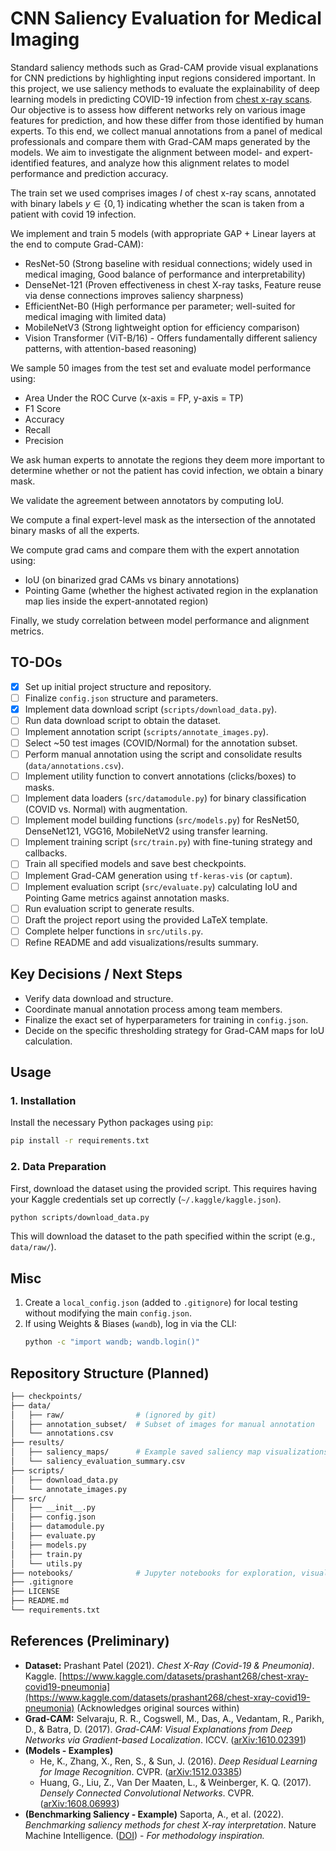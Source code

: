 # CNN Saliency Evaluation for Medical Imaging

Standard saliency methods such as Grad-CAM provide visual explanations for CNN predictions by highlighting input regions considered important. In this project, we use saliency methods to evaluate the explainability of deep learning models in predicting COVID-19 infection from [chest x-ray scans](https://www.kaggle.com/datasets/prashant268/chest-xray-covid19-pneumonia). Our objective is to assess how different networks rely on various image features for prediction, and how these differ from those identified by human experts. To this end, we collect manual annotations from a panel of medical professionals and compare them with Grad-CAM maps generated by the models. We aim to investigate the alignment between model- and expert-identified features, and analyze how this alignment relates to model performance and prediction accuracy.

The train set we used comprises images $I$ of chest x-ray scans, annotated with binary labels $y\in\{0,1\}$ indicating whether the scan is taken from a patient with covid 19 infection.

We implement and train 5 models (with appropriate GAP + Linear layers at the end to compute Grad-CAM):
- ResNet-50 (Strong baseline with residual connections; widely used in medical imaging, Good balance of performance and interpretability)
- DenseNet-121 (Proven effectiveness in chest X-ray tasks, Feature reuse via dense connections improves saliency sharpness)
- EfficientNet-B0 (High performance per parameter; well-suited for medical imaging with limited data)
- MobileNetV3 (Strong lightweight option for efficiency comparison)
- Vision Transformer (ViT-B/16)   - Offers fundamentally different saliency patterns, with attention-based reasoning)

We sample 50 images from the test set and evaluate model performance using:
- Area Under the ROC Curve (x-axis = FP, y-axis = TP)
- F1 Score
- Accuracy
- Recall
- Precision

We ask human experts to annotate the regions they deem more important to determine whether or not the patient has covid infection, we obtain a binary mask. 

We validate the agreement between annotators by computing IoU.

We compute a final expert-level mask as the intersection of the annotated binary masks of all the experts.

We compute grad cams and compare them with the expert annotation using:
- IoU (on binarized grad CAMs vs binary annotations)
- Pointing Game (whether the highest activated region in the explanation map lies inside the expert-annotated region)

Finally, we study correlation between model performance and alignment metrics.


## TO-DOs
- [x] Set up initial project structure and repository.
- [ ] Finalize `config.json` structure and parameters.
- [x] Implement data download script (`scripts/download_data.py`).
- [ ] Run data download script to obtain the dataset.
- [ ] Implement annotation script (`scripts/annotate_images.py`).
- [ ] Select ~50 test images (COVID/Normal) for the annotation subset.
- [ ] Perform manual annotation using the script and consolidate results (`data/annotations.csv`).
- [ ] Implement utility function to convert annotations (clicks/boxes) to masks.
- [ ] Implement data loaders (`src/datamodule.py`) for binary classification (COVID vs. Normal) with augmentation.
- [ ] Implement model building functions (`src/models.py`) for ResNet50, DenseNet121, VGG16, MobileNetV2 using transfer learning.
- [ ] Implement training script (`src/train.py`) with fine-tuning strategy and callbacks.
- [ ] Train all specified models and save best checkpoints.
- [ ] Implement Grad-CAM generation using `tf-keras-vis` (or `captum`).
- [ ] Implement evaluation script (`src/evaluate.py`) calculating IoU and Pointing Game metrics against annotation masks.
- [ ] Run evaluation script to generate results.
- [ ] Draft the project report using the provided LaTeX template.
- [ ] Complete helper functions in `src/utils.py`.
- [ ] Refine README and add visualizations/results summary.

## Key Decisions / Next Steps
- Verify data download and structure.
- Coordinate manual annotation process among team members.
- Finalize the exact set of hyperparameters for training in `config.json`.
- Decide on the specific thresholding strategy for Grad-CAM maps for IoU calculation.

## Usage

### 1. Installation
Install the necessary Python packages using `pip`:

```bash
pip install -r requirements.txt
```

### 2. Data Preparation
First, download the dataset using the provided script. This requires having your Kaggle credentials set up correctly (`~/.kaggle/kaggle.json`).

```bash
python scripts/download_data.py
```
This will download the dataset to the path specified within the script (e.g., `data/raw/`).


## Misc
1.  Create a `local_config.json` (added to `.gitignore`) for local testing without modifying the main `config.json`.
2.  If using Weights & Biases (`wandb`), log in via the CLI:
    ```bash
    python -c "import wandb; wandb.login()"
    ```

## Repository Structure (Planned)
```bash
├── checkpoints/            
├── data/
│   ├── raw/                # (ignored by git)
│   ├── annotation_subset/  # Subset of images for manual annotation
│   └── annotations.csv                    
├── results/
│   ├── saliency_maps/      # Example saved saliency map visualizations
│   └── saliency_evaluation_summary.csv
├── scripts/
│   ├── download_data.py    
│   └── annotate_images.py  
├── src/
│   ├── __init__.py
│   ├── config.json
│   ├── datamodule.py       
│   ├── evaluate.py         
│   ├── models.py           
│   ├── train.py            
│   └── utils.py            
├── notebooks/              # Jupyter notebooks for exploration, visualization (optional)
├── .gitignore           
├── LICENSE                 
├── README.md               
└── requirements.txt        
```

## References (Preliminary)

* **Dataset:** Prashant Patel (2021). _Chest X-Ray (Covid-19 & Pneumonia)_. Kaggle. [https://www.kaggle.com/datasets/prashant268/chest-xray-covid19-pneumonia](https://www.kaggle.com/datasets/prashant268/chest-xray-covid19-pneumonia) (Acknowledges original sources within)
* **Grad-CAM:** Selvaraju, R. R., Cogswell, M., Das, A., Vedantam, R., Parikh, D., & Batra, D. (2017). _Grad-CAM: Visual Explanations from Deep Networks via Gradient-based Localization_. ICCV. ([arXiv:1610.02391](https://arxiv.org/abs/1610.02391))
* **(Models - Examples)**
    * He, K., Zhang, X., Ren, S., & Sun, J. (2016). _Deep Residual Learning for Image Recognition_. CVPR. ([arXiv:1512.03385](https://arxiv.org/abs/1512.03385))
    * Huang, G., Liu, Z., Van Der Maaten, L., & Weinberger, K. Q. (2017). _Densely Connected Convolutional Networks_. CVPR. ([arXiv:1608.06993](https://arxiv.org/abs/1608.06993))
* **(Benchmarking Saliency - Example)** Saporta, A., et al. (2022). _Benchmarking saliency methods for chest X-ray interpretation_. Nature Machine Intelligence. ([DOI](https://doi.org/10.1038/s42256-022-00536-x)) - *For methodology inspiration.*